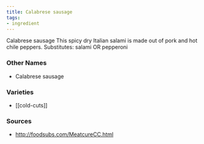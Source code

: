 ```yaml
---
title: Calabrese sausage
tags:
- ingredient
---
```

Calabrese sausage This spicy dry Italian salami is made out of pork and hot chile peppers. Substitutes: salami OR pepperoni

### Other Names

* Calabrese sausage

### Varieties

* [[cold-cuts]]

### Sources
* http://foodsubs.com/MeatcureCC.html
